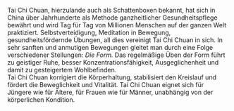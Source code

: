 Tai Chi Chuan, hierzulande auch als Schattenboxen bekannt, hat sich in China über Jahrhunderte als Methode ganzheitlicher Gesundheitspflege bewährt und wird Tag für Tag von Millionen Menschen auf der ganzen Welt praktiziert.
Selbstverteidigung, Meditation in Bewegung, gesundheitsfördernde Übungen, all dies vereinigt Tai Chi Chuan in sich.
In sehr sanften und anmutigen Bewegungen gleitet man durch eine Folge verschiedener Stellungen: *Die Form.*
Das regelmäßige Üben der Form führt zu geistiger Ruhe, besser Konzentrationsfähigkeit, Ausgeglichenheit und damit zu gesteigertem Wohlbefinden.  
Tai Chi Chuan korrigiert die Körperhaltung, stabilisiert den Kreislauf und fördert die Beweglichkeit und Vitalität.
Tai Chi Chuan eignet sich für Jüngere wie für Ältere, für Frauen wie für Männer, unabhängig von der körperlichen Kondition.

